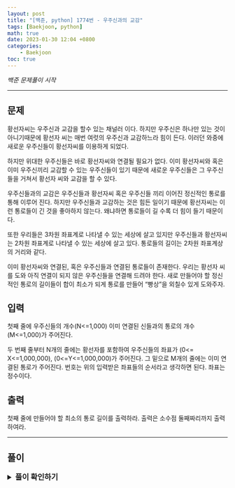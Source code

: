 ```yaml
---
layout: post
title: "[백준, python] 1774번 - 우주신과의 교감"
tags: [Baekjoon, python]
math: true
date: 2023-01-30 12:04 +0800
categories:
    - Baekjoon
toc: true
---
```

_백준 문제풀이 시작_
* * *
## 문제
황선자씨는 우주신과 교감을 할수 있는 채널러 이다. 하지만 우주신은 하나만 있는 것이 아니기때문에 황선자 씨는 매번 여럿의 우주신과 교감하느라 힘이 든다. 이러던 와중에 새로운 우주신들이 황선자씨를 이용하게 되었다.

하지만 위대한 우주신들은 바로 황선자씨와 연결될 필요가 없다. 이미 황선자씨와 혹은 이미 우주신끼리 교감할 수 있는 우주신들이 있기 때문에 새로운 우주신들은 그 우주신들을 거쳐서 황선자 씨와 교감을 할 수 있다.

우주신들과의 교감은 우주신들과 황선자씨 혹은 우주신들 끼리 이어진 정신적인 통로를 통해 이루어 진다. 하지만 우주신들과 교감하는 것은 힘든 일이기 때문에 황선자씨는 이런 통로들이 긴 것을  좋아하지 않는다. 왜냐하면 통로들이 길 수록 더 힘이 들기 때문이다.

또한 우리들은 3차원 좌표계로 나타낼 수 있는 세상에 살고 있지만 우주신들과 황선자씨는 2차원 좌표계로 나타낼 수 있는 세상에 살고 있다. 통로들의 길이는 2차원 좌표계상의 거리와 같다.

이미 황선자씨와 연결된, 혹은 우주신들과 연결된 통로들이 존재한다. 우리는 황선자 씨를 도와 아직 연결이 되지 않은 우주신들을 연결해 드려야 한다. 새로 만들어야 할 정신적인 통로의 길이들이 합이 최소가 되게 통로를 만들어 “빵상”을 외칠수 있게 도와주자.

## 입력
첫째 줄에 우주신들의 개수(N<=1,000) 이미 연결된 신들과의 통로의 개수(M<=1,000)가 주어진다.

두 번째 줄부터 N개의 줄에는 황선자를 포함하여 우주신들의 좌표가 (0<= X<=1,000,000), (0<=Y<=1,000,000)가 주어진다. 그 밑으로 M개의 줄에는 이미 연결된 통로가 주어진다. 번호는 위의 입력받은 좌표들의 순서라고 생각하면 된다. 좌표는 정수이다.
## 출력
첫째 줄에 만들어야 할 최소의 통로 길이를 출력하라. 출력은 소수점 둘째짜리까지 출력하여라.
* * *
## 풀이
<details>
<summary style="font-weight:bold; font-size:17px">풀이 확인하기</summary>
<div markdown="1">
  이번 문제는 최소 스패닝 문제이지만 두가지 차이점이 존재하는데
  1. 가중치가 나와있지 않다.
  2. 이미 연결된 간선이 존재한다.
  라는 문제가 존재한다. 하지만 1의 경우 두 우주신 사이의 거리가 가중치가 된다. 그러므로 두 간선 사이의 가중치를 반복문을 통해 구해 edge에 추가해주면 평범한 MST 문제가 된다. 2번 역시 그저 나온 두 우주신들을 union 연산만 해주면 된다.

```python
import sys
input = sys.stdin.readline

def find(p, a):
    if(p[a] != a):
        p[a] = find(p, p[a])
    return p[a]

def union(p, a, b):
    a = find(p, a)
    b = find(p, b)
    if(a < b):
        p[b] = a
    else:
        p[a] = b

v, e = map(int, input().split())
p = [0] * (v + 1)

edge = []
cost = 0.0

for i in range(1, v+1):
    p[i] = i

data = []

for _ in range(v):
    a, b = map(int, input().split())
    data.append([a, b])

for i in range(len(data)):
    for j in range(i+1, len(data)):
        costs = abs(((data[j][1] - data[i][1])**2 + (data[j][0] - data[i][0])**2)**(1/2))
        edge.append((costs, i+1, j+1))

for _ in range(e):
    f, g = map(int, input().split())
    union(p, f, g)

edge.sort()

for ed in edge:
    c, a, b = ed
    if(find(p, a) != find(p, b)):
        union(p, a, b)
        cost += c

print("{:.2f}".format(cost))
```
P.S. 문제 내용이 정말 스펙타클하군요...
</div>
</details>